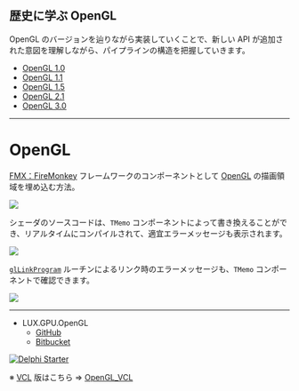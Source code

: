 ## 歴史に学ぶ OpenGL

OpenGL のバージョンを辿りながら実装していくことで、新しい API が追加された意図を理解しながら、パイプラインの構造を把握していきます。

* [OpenGL 1.0](https://github.com/LUXOPHIA/OpenGL/tree/OpenGL-1.0)
* [OpenGL 1.1](https://github.com/LUXOPHIA/OpenGL/tree/OpenGL-1.1)
* [OpenGL 1.5](https://github.com/LUXOPHIA/OpenGL/tree/OpenGL-1.5)
* [OpenGL 2.1](https://github.com/LUXOPHIA/OpenGL/tree/OpenGL-2.1)
* [OpenGL 3.0](https://github.com/LUXOPHIA/OpenGL/tree/OpenGL-3.0)

----

# OpenGL
[FMX：FireMonkey](https://www.wikiwand.com/en/FireMonkey) フレームワークのコンポーネントとして [OpenGL](https://www.wikiwand.com/ja/OpenGL) の描画領域を埋め込む方法。

![](https://github.com/LUXOPHIA/OpenGL/raw/master/--------/_SCREENSHOT/OpenGL.png)

シェーダのソースコードは、`TMemo` コンポーネントによって書き換えることができ、リアルタイムにコンパイルされて、適宜エラーメッセージも表示されます。

![](https://github.com/LUXOPHIA/OpenGL/raw/master/--------/_SCREENSHOT/OpenGL-Shader-Vertex.png)

[`glLinkProgram`](https://www.khronos.org/registry/OpenGL-Refpages/gl4/html/glLinkProgram.xhtml) ルーチンによるリンク時のエラーメッセージも、`TMemo` コンポーネントで確認できます。

![](https://github.com/LUXOPHIA/OpenGL/raw/master/--------/_SCREENSHOT/OpenGL-Program.png)

----
* LUX.GPU.OpenGL
    * [GitHub](https://github.com/LUXOPHIA/LUX.GPU.OpenGL)
    * [Bitbucket](https://bitbucket.org/LUXOPHIA/lux.gpu.opengl)

[![Delphi Starter](https://github.com/delphiusers/FreeDelphi/raw/master/FreeDelphi_350px.png)](https://www.embarcadero.com/jp/products/delphi/starter)

※ [VCL]((https://www.wikiwand.com/ja/Visual_Component_Library)) 版はこちら ⇒ [OpenGL_VCL](https://github.com/LUXOPHIA/OpenGL_VCL/)
